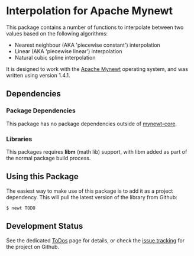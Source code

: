 # Interpolation for Apache Mynewt

This package contains a number of functions to interpolate between two
values based on the following algorithms:

- Nearest neighbour (AKA 'piecewise constant') interpolation
- Linear (AKA 'piecewise linear') interpolation
- Natural cubic spline interpolation

It is designed to work with the [Apache Mynewt](https://mynewt.apache.org/)
operating system, and was written using version 1.4.1.

## Dependencies

### Package Dependencies

This package has no package dependencies outside of
[mynewt-core](https://github.com/apache/mynewt-core).

### Libraries

This packages requires **libm** (math lib) support, with libm added as part
of the normal package build process.

## Using this Package

The easiest way to make use of this package is to add it as a project
dependency. This will pull the latest version of the library from Github:

    $ newt TODO

## Development Status

See the dedicated [ToDos](/todos.md) page for details, or check the [issue
tracking](https://github.com/microbuilder/mb_interpolate/issues) for the
project on Github.
